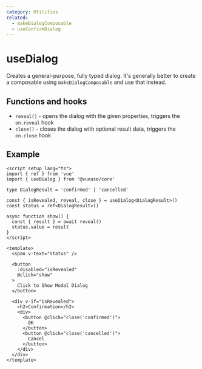 ```yaml
---
category: Utilities
related:
  - makeDialogComposable
  - useConfirmDialog
---
```


# useDialog

Creates a general-purpose, fully typed dialog. It's generally better to create a composable using `makeDialogComposable`  and use that instead.

## Functions and hooks

- `reveal()` - opens the dialog with the given properties, triggers the `on.reveal` hook
- `close()` - closes the dialog with optional result data, triggers the `on.close` hook

## Example

```vue
<script setup lang="ts">
import { ref } from 'vue'
import { useDialog } from '@vueuse/core'

type DialogResult = 'confirmed' | 'cancelled'

const { isRevealed, reveal, close } = useDialog<DialogResult>()
const status = ref<DialogResult>()

async function show() {
  const { result } = await reveal()
  status.value = result
}
</script>

<template>
  <span v-text="status" />

  <button
    :disabled="isRevealed"
    @click="show"
  >
    Click to Show Modal Dialog
  </button>

  <div v-if="isRevealed">
    <h2>Confirmation</h2>
    <div>
      <button @click="close('confirmed')">
        OK
      </button>
      <button @click="close('cancelled')">
        Cancel
      </button>
    </div>
  </div>
</template>
```
